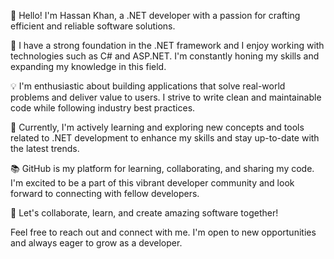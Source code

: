 👋 Hello! I'm Hassan Khan, a .NET developer with a passion for crafting efficient and reliable software solutions.

🔭 I have a strong foundation in the .NET framework and I enjoy working with technologies such as C# and ASP.NET. I'm constantly honing my skills and expanding my knowledge in this field.

💡 I'm enthusiastic about building applications that solve real-world problems and deliver value to users. I strive to write clean and maintainable code while following industry best practices.

🌱 Currently, I'm actively learning and exploring new concepts and tools related to .NET development to enhance my skills and stay up-to-date with the latest trends.

📚 GitHub is my platform for learning, collaborating, and sharing my code. I'm excited to be a part of this vibrant developer community and look forward to connecting with fellow developers.

🌟 Let's collaborate, learn, and create amazing software together!

Feel free to reach out and connect with me. I'm open to new opportunities and always eager to grow as a developer.

